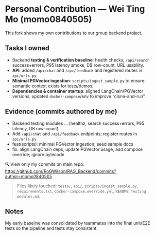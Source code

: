 # Personal Contribution — Wei Ting Mo (momo0840505)

This fork shows my own contributions to our group backend project.

## Tasks I owned
- Backend **testing & verification baseline**: health checks, `/api/search` success+errors, P95 latency smoke, DB row-count, URL usability.
- **API**: added `/api/chat` and `/api/feedback` and registered routes in `api/urls.py`.
- **Minimal PGVector ingestion**: `scripts/ingest_sample.py` to ensure semantic context exists for tests/demos.
- **Dependencies & container startup**: aligned LangChain/PGVector versions; updated `docker-compose`/env to improve “clone-and-run”.

## Evidence (commits authored by me)
- Backend testing modules … (healthz, search success+errors, P95 latency, DB row-count)
- Add `/api/chat` and `/api/feedback` endpoints; register routes in `api/urls.py`
- feat(scripts): minimal PGVector ingestion; seed sample docs
- fix: align LangChain deps, update PGVector usage, add compose override; ignore bytecode

🔍 View only my commits on main repo:  
https://github.com/RoGWilson/RAG_Backend/commits?author=momo0840505

> Files likely touched: `tests/`, `api/`, `scripts/ingest_sample.py`, `requirements.txt`, `docker-compose.override.yml`, `README Testing modules.md`.

## Notes
My early baseline was consolidated by teammates into the final unit/E2E tests so the pipeline and tests stay consistent.
